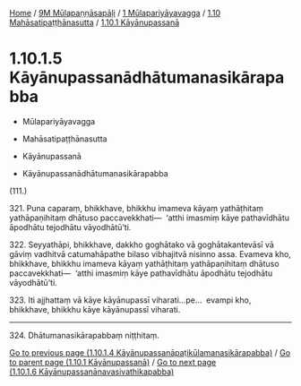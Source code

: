 
[Home](/) / [9M Mūlapaṇṇāsapāḷi](../../...md) / [1 Mūlapariyāyavagga](../...md) / [1.10 Mahāsatipaṭṭhānasutta](...md) / [1.10.1 Kāyānupassanā](../9M/1/1.10/1.10.1.md)

# 1.10.1.5 Kāyānupassanādhātumanasikārapabba

* Mūlapariyāyavagga

* Mahāsatipaṭṭhānasutta

* Kāyānupassanā

* Kāyānupassanādhātumanasikārapabba

(111.)

321\. Puna caparaṃ, bhikkhave, bhikkhu imameva kāyaṃ yathāṭhitaṃ yathāpaṇihitaṃ dhātuso paccavekkhati—  ‘atthi imasmiṃ kāye pathavīdhātu āpodhātu tejodhātu vāyodhātū’ti.

322\. Seyyathāpi, bhikkhave, dakkho goghātako vā goghātakantevāsī vā gāviṃ vadhitvā catumahāpathe bilaso vibhajitvā nisinno assa. Evameva kho, bhikkhave, bhikkhu imameva kāyaṃ yathāṭhitaṃ yathāpaṇihitaṃ dhātuso paccavekkhati—  ‘atthi imasmiṃ kāye pathavīdhātu āpodhātu tejodhātu vāyodhātū’ti.

323\. Iti ajjhattaṃ vā kāye kāyānupassī viharati…pe…  evampi kho, bhikkhave, bhikkhu kāye kāyānupassī viharati.

---

324\. Dhātumanasikārapabbaṃ niṭṭhitaṃ.



[Go to previous page (1.10.1.4 Kāyānupassanāpaṭikūlamanasikārapabba)](1.10.1.4.md) / [Go to parent page (1.10.1 Kāyānupassanā)](../9M/1/1.10/1.10.1.md) / [Go to next page (1.10.1.6 Kāyānupassanānavasivathikapabba)](1.10.1.6.md)


